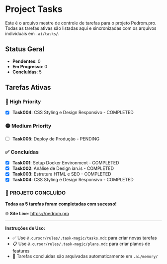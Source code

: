 # Project Tasks

Este é o arquivo mestre de controle de tarefas para o projeto Pedrom.pro. Todas as tarefas ativas são listadas aqui e sincronizadas com os arquivos individuais em `.ai/tasks/`.

## Status Geral
- **Pendentes**: 0
- **Em Progresso**: 0  
- **Concluídas**: 5

## Tarefas Ativas

### 🔴 High Priority
- [x] **Task004**: CSS Styling e Design Responsivo - COMPLETED

### 🟡 Medium Priority  
- [ ] **Task005**: Deploy de Produção - PENDING

### ✅ Concluídas
- [x] **Task001**: Setup Docker Environment - COMPLETED
- [x] **Task002**: Análise de Design ian.is - COMPLETED  
- [x] **Task003**: Estrutura HTML e SEO - COMPLETED
- [x] **Task004**: CSS Styling e Design Responsivo - COMPLETED

### 🎉 PROJETO CONCLUÍDO
**Todas as 5 tarefas foram completadas com sucesso!**

🌐 **Site Live**: https://pedrom.pro

---

**Instruções de Uso:**
- ✅ Use `@.cursor/rules/.task-magic/tasks.mdc` para criar novas tarefas
- 📋 Use `@.cursor/rules/.task-magic/plans.mdc` para criar planos de features
- 🧠 Tarefas concluídas são arquivadas automaticamente em `.ai/memory/` 